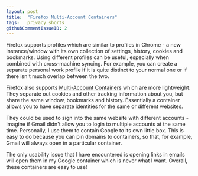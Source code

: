 ```yaml
---
layout: post
title:  "Firefox Multi-Account Containers"
tags:   privacy shorts
githubCommentIssueID: 2
---
```


Firefox supports profiles which are similar to profiles in Chrome - a new instance/window with its own collection of settings, history, cookies and bookmarks. Using different profiles can be useful, especially when combined with cross-machine syncing. For example, you can create a separate personal work profile if it is quite distinct to your normal one or if there isn't much overlap between the two.

Firefox also supports [Multi-Account Containers][containers] which are more lightweight. They separate out cookies and other tracking information about you, but share the same window, bookmarks and history. Essentially a container allows you to have separate identities for the same or different websites.

They could be used to sign into the same website with different accounts - imagine if Gmail didn't allow you to login to multiple accounts at the same time. Personally, I use them to contain Google to its own little box. This is easy to do because you can pin domains to containers, so that, for example, Gmail will always open in a particular container.

The only usability issue that I have encountered is opening links in emails will open them in my Google container which is never what I want. Overall, these containers are easy to use!

[containers]: https://addons.mozilla.org/en-GB/firefox/addon/multi-account-containers/
